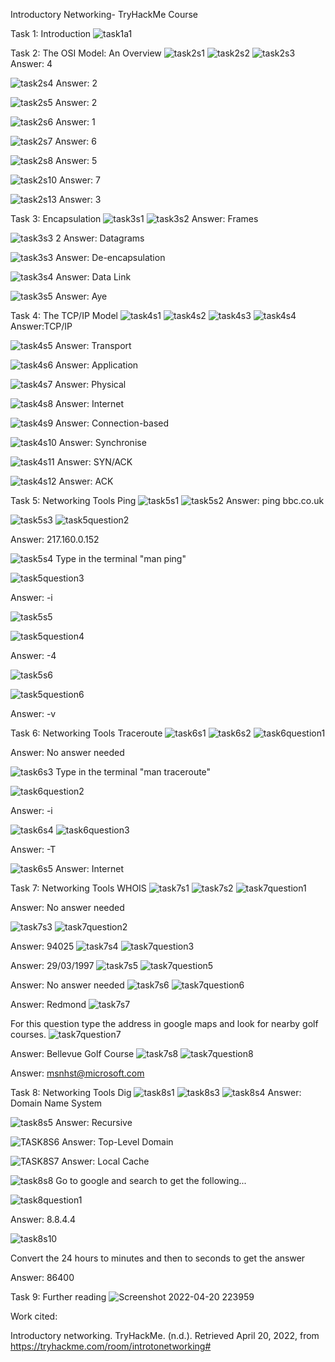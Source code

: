 Introductory Networking- TryHackMe Course

Task 1: Introduction
![task1a1](https://user-images.githubusercontent.com/97130195/164358922-cb0a6313-38fd-4ac4-82b2-f2ccfc233342.png)


Task 2: The OSI Model: An Overview
![task2s1](https://user-images.githubusercontent.com/97130195/164359007-f5b81862-0764-4517-ba49-432187614593.png)
![task2s2](https://user-images.githubusercontent.com/97130195/164359130-31a8c7ca-b756-4c42-b8f0-a111e043f620.png)
![task2s3](https://user-images.githubusercontent.com/97130195/164359185-c9c1bfaa-a5bf-40b1-ab0c-1c037adf7184.png)
Answer: 4 

![task2s4](https://user-images.githubusercontent.com/97130195/164359197-c2f226de-9aa4-4023-a629-2dd743deb5f7.png)
Answer: 2

![task2s5](https://user-images.githubusercontent.com/97130195/164359250-07b0e679-f655-4b59-87d4-e4b1161190b5.png)
Answer: 2

![task2s6](https://user-images.githubusercontent.com/97130195/164359253-ca53f5f5-6ea5-409c-ba33-0756ceedbb0c.png)
Answer: 1

![task2s7](https://user-images.githubusercontent.com/97130195/164359466-47865296-235a-4a95-8ae9-766425e75d76.png)
Answer: 6

![task2s8](https://user-images.githubusercontent.com/97130195/164359483-3f01906d-e15b-4206-bda3-0f6a5294749d.png)
Answer: 5

![task2s10](https://user-images.githubusercontent.com/97130195/164359493-cf6dfdc5-ef81-4292-98a2-3b89c946fbfe.png)
Answer: 7

![task2s13](https://user-images.githubusercontent.com/97130195/164359505-2f762202-2133-4254-a293-73f087b17537.png)
Answer: 3

Task 3: Encapsulation
![task3s1](https://user-images.githubusercontent.com/97130195/164359558-07a2f468-c6a6-491b-9ea1-822d5c5cbca0.png)
![task3s2](https://user-images.githubusercontent.com/97130195/164359570-b217485a-f79d-4c63-bf4e-25fbd442950f.png)
Answer: Frames

![task3s3 2](https://user-images.githubusercontent.com/97130195/164359600-1b154960-d8b7-4dca-8ae0-513527a4d9ba.png)
Answer: Datagrams

![task3s3](https://user-images.githubusercontent.com/97130195/164359688-8ba0bcea-133e-4e21-a894-be1b7a6f85d3.png)
Answer: De-encapsulation

![task3s4](https://user-images.githubusercontent.com/97130195/164359697-33a56a5a-448c-4e7b-a3a2-c51af0395aa2.png)
Answer: Data Link

![task3s5](https://user-images.githubusercontent.com/97130195/164359706-31a15879-cfb7-4d59-b0b5-550ea08c97e7.png)
Answer: Aye

Task 4: The TCP/IP Model
![task4s1](https://user-images.githubusercontent.com/97130195/164359710-b51a7af0-9f39-49fd-be86-0f739a95cc69.png)
![task4s2](https://user-images.githubusercontent.com/97130195/164359716-d298bf1c-3a32-44a8-a663-419bc9e336d6.png)
![task4s3](https://user-images.githubusercontent.com/97130195/164359728-e1bc4f33-d530-4076-a4db-1e6995579830.png)
![task4s4](https://user-images.githubusercontent.com/97130195/164359741-f88971bd-5e52-42fc-86f2-a68e9a256950.png)
Answer:TCP/IP

![task4s5](https://user-images.githubusercontent.com/97130195/164359749-133d7bc8-2a40-4d28-b497-f015069be534.png)
Answer: Transport

![task4s6](https://user-images.githubusercontent.com/97130195/164359757-8a9b3d23-33e4-4176-850c-affbdb922127.png)
Answer: Application

![task4s7](https://user-images.githubusercontent.com/97130195/164359766-afdf5443-3e49-4df6-a15a-c4cbf38e3c4d.png)
Answer: Physical

![task4s8](https://user-images.githubusercontent.com/97130195/164359781-1761178a-afff-4485-9650-ea4dec29aa38.png)
Answer: Internet

![task4s9](https://user-images.githubusercontent.com/97130195/164359790-01990a20-24b5-42a2-9dff-fa73e2e140e8.png)
Answer: Connection-based

![task4s10](https://user-images.githubusercontent.com/97130195/164359802-ca38146a-d544-42c5-bd22-2a256a236eb6.png)
Answer: Synchronise

![task4s11](https://user-images.githubusercontent.com/97130195/164359822-d3b53001-b968-4088-8f6c-1632790192fc.png)
Answer: SYN/ACK

![task4s12](https://user-images.githubusercontent.com/97130195/164359873-a00c29d0-594a-4c3f-9c11-683e51dfeafa.png)
Answer: ACK

Task 5: Networking Tools Ping
![task5s1](https://user-images.githubusercontent.com/97130195/164359948-62fe7147-8fa2-46c1-a028-b054653379b6.png)
![task5s2](https://user-images.githubusercontent.com/97130195/164359964-fc1cb597-c0a4-4534-9814-fa47ac675551.png)
Answer: ping bbc.co.uk

![task5s3](https://user-images.githubusercontent.com/97130195/164359978-22a0692e-f41f-4fb5-9fee-bb2f9dd24830.png)
![task5question2](https://user-images.githubusercontent.com/97130195/164362840-86293a13-8484-47ad-9d7d-33bd99fcb70d.png)


Answer: 217.160.0.152

![task5s4](https://user-images.githubusercontent.com/97130195/164363656-a70e917d-ea35-43c0-b3f1-4562074377a8.png)
Type in the terminal "man ping"

![task5question3](https://user-images.githubusercontent.com/97130195/164362934-21ed162c-2b51-48cf-b97a-3ce6fdfb4db3.png)


Answer: -i

![task5s5](https://user-images.githubusercontent.com/97130195/164360044-6aab6c24-ac4c-4cad-aea5-480c47e62acc.png)

![task5question4](https://user-images.githubusercontent.com/97130195/164362975-0ec14d68-129b-4c69-8106-268f13da5bdd.png)


Answer: -4

![task5s6](https://user-images.githubusercontent.com/97130195/164360019-ccf4fa79-65a5-44de-b610-e5483dfacf56.png)

![task5question6](https://user-images.githubusercontent.com/97130195/164363809-9f4b437b-80fc-4935-bf01-ef4c0a226569.png)


Answer: -v

Task 6: Networking Tools Traceroute
![task6s1](https://user-images.githubusercontent.com/97130195/164360076-871dd3f6-b8ea-4534-bff9-b4511c8193d3.png)
![task6s2](https://user-images.githubusercontent.com/97130195/164360084-c4ee58f4-6285-400e-adbd-8673b730fc8c.png)
![task6question1](https://user-images.githubusercontent.com/97130195/164364090-a91e871d-88e8-4a9f-9b81-c503a09b806a.png)


Answer: No answer needed

![task6s3](https://user-images.githubusercontent.com/97130195/164360098-749db554-2543-443f-92cf-a515a7aefc6c.png)
Type in the terminal "man traceroute"

![task6question2](https://user-images.githubusercontent.com/97130195/164364237-cac166db-6155-4526-9706-f7fed52699fa.png)

Answer: -i


![task6s4](https://user-images.githubusercontent.com/97130195/164360104-7554b1e1-500c-48dd-95a0-9dea37b8e582.png)
![task6question3](https://user-images.githubusercontent.com/97130195/164364394-f4fd0d9d-a783-4f42-ae16-6dd567031b27.png)


Answer: -T

![task6s5](https://user-images.githubusercontent.com/97130195/164360111-a55c45ab-613c-4d61-bce9-a159288b1088.png)
Answer: Internet

Task 7: Networking Tools WHOIS
![task7s1](https://user-images.githubusercontent.com/97130195/164360174-acf1a48a-1006-459d-bc37-a951d7cb5cf4.png)
![task7s2](https://user-images.githubusercontent.com/97130195/164360191-4936aa9c-34ce-4488-9d0d-5edb5d3ca860.png)
![task7question1](https://user-images.githubusercontent.com/97130195/164365056-c9c48e6d-08f8-4e72-8fe8-97be520ca965.png)


Answer: No answer needed

![task7s3](https://user-images.githubusercontent.com/97130195/164360204-740d1ba2-0924-4024-ae06-51c4108f5597.png)
![task7question2](https://user-images.githubusercontent.com/97130195/164365165-d5fa5410-8ac7-4ac5-a26d-4e7f4693bb63.png)


Answer: 94025
![task7s4](https://user-images.githubusercontent.com/97130195/164360220-a2a0532f-5f47-4047-8408-1d5e3d4d77ae.png)
![task7question3](https://user-images.githubusercontent.com/97130195/164365239-609b49c2-3ffe-4d8d-816b-479ddeb72080.png)


Answer: 29/03/1997
![task7s5](https://user-images.githubusercontent.com/97130195/164360233-7b0ed686-55fd-4128-89fc-50eeac5627c1.png)
![task7question5](https://user-images.githubusercontent.com/97130195/164365315-f12d178e-cfa6-4ece-b9ad-d75581993fa7.png)


Answer: No answer needed
![task7s6](https://user-images.githubusercontent.com/97130195/164360239-a9d8603f-bee8-412f-a42e-0cb0a22ec12f.png)
![task7question6](https://user-images.githubusercontent.com/97130195/164365543-00515aeb-33ce-4289-ab68-8bb38d5e7efc.png)



Answer: Redmond
![task7s7](https://user-images.githubusercontent.com/97130195/164360253-a3250e25-86b2-4042-983e-c876a5e927a5.png)

For this question type the address in google maps and look for nearby golf courses.
![task7question7](https://user-images.githubusercontent.com/97130195/164365560-dbe38314-9c6d-4d1b-b531-fabd0a2cb9f0.png)



Answer: Bellevue Golf Course
![task7s8](https://user-images.githubusercontent.com/97130195/164360262-badb0d43-0cab-4fd6-9992-f3a34f016511.png)
![task7question8](https://user-images.githubusercontent.com/97130195/164365667-abc3bbc4-df6f-4ec2-9a63-5312253cc3d7.png)



Answer: msnhst@microsoft.com

Task 8: Networking Tools Dig
![task8s1](https://user-images.githubusercontent.com/97130195/164360300-c3901b1d-8f11-4cb7-b773-10f311c803a4.png)
![task8s3](https://user-images.githubusercontent.com/97130195/164360306-eeeb2dc5-d10a-425b-9381-4a6ab7305df8.png)
![task8s4](https://user-images.githubusercontent.com/97130195/164360330-3514f3a3-f88b-4487-a608-d49db619eaba.png)
Answer: Domain Name System

![task8s5](https://user-images.githubusercontent.com/97130195/164360346-1113f028-2b91-459b-af7d-36e242422848.png)
Answer: Recursive

![TASK8S6](https://user-images.githubusercontent.com/97130195/164360362-01b05d3b-c1a7-4b5a-a6cb-040558d4eb3f.png)
Answer: Top-Level Domain

![TASK8S7](https://user-images.githubusercontent.com/97130195/164360370-cf1614fe-9896-4b9d-abad-07418c46d049.png)
Answer: Local Cache

![task8s8](https://user-images.githubusercontent.com/97130195/164360388-708c33fb-b28f-43eb-ba88-254ea48c1330.png)
Go to google and search to get the following...


![task8question1](https://user-images.githubusercontent.com/97130195/164366553-c96bd736-50ce-4615-98a7-ce9d84b4f23e.png)


Answer: 8.8.4.4


![task8s10](https://user-images.githubusercontent.com/97130195/164360405-c31e13a9-c10f-483b-9304-d00d804d4f47.png)

Convert the 24 hours to minutes and then to seconds to get the answer

Answer: 86400 

Task 9: Further reading
![Screenshot 2022-04-20 223959](https://user-images.githubusercontent.com/97130195/164367444-d45e9b67-537d-4727-8cc8-cc47a0b60138.png)

Work cited:

Introductory networking. TryHackMe. (n.d.). Retrieved April 20, 2022, from https://tryhackme.com/room/introtonetworking# 


